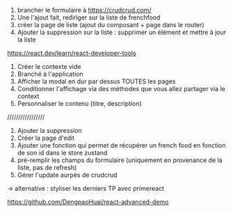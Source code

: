 1. brancher le formulaire à https://crudcrud.com/
2. Une l'ajout fait, rediriger sur la liste de frenchfood
3. créer la page de liste (ajout du composant + page dans le router)
4. Ajouter la suppression sur la liste : supprimer un élément et mettre à jour la liste

https://react.dev/learn/react-developer-tools

1. Créer le contexte vide
2. Branché à l'application
3. Afficher la modal en dur par dessus TOUTES les pages
4. Conditionner l'affichage via des méthodes que vous allez partager via le context
5. Personnaliser le contenu (titre, description)

/////////////////

1. Ajouter la suppression
2. Créer la page d'edit
3. Ajouter une fonction qui permet de récupérer un french food en fonction de son id dans le store zustand
4. pré-remplir les champs du formulaire (uniquement en provenance de la liste, pas de refresh)
5. Gérer l'update aurpès de crudcrud

-> alternative : styliser les derniers TP avec primereact

https://github.com/DengpaoHuai/react-advanced-demo
